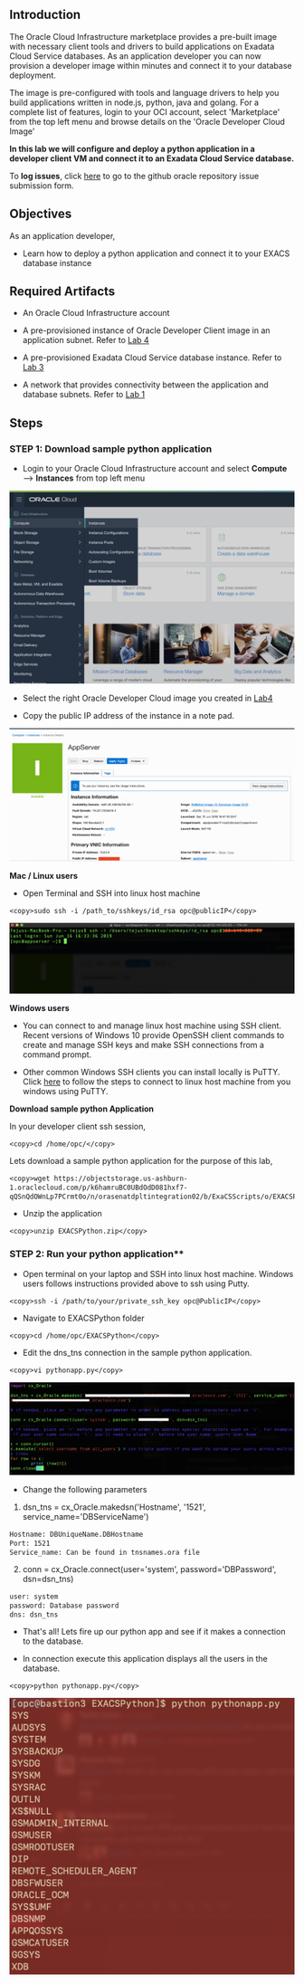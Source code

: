 ## Introduction

The Oracle Cloud Infrastructure marketplace provides a pre-built image with necessary client tools and drivers to build applications on Exadata Cloud Service databases. As an application developer you can now provision a developer image within minutes and connect it to your database deployment.

The image is pre-configured with tools and language drivers to help you build applications written in node.js, python, java and golang.
For a complete list of features, login to your OCI account, select 'Marketplace' from the top left menu and browse details on the 'Oracle Developer Cloud Image'

**In this lab we will configure and deploy a python application in a developer client VM and connect it to an Exadata Cloud Service database.**

To **log issues**, click [here](https://github.com/oracle/learning-library/issues/new) to go to the github oracle repository issue submission form.

## Objectives

As an application developer,
- Learn how to deploy a python application and connect it to your EXACS database instance

## Required Artifacts

- An Oracle Cloud Infrastructure account

- A pre-provisioned instance of Oracle Developer Client image in an application subnet. Refer to [Lab 4](ConfigureDevClient.md)

- A pre-provisioned Exadata Cloud Service database instance. Refer to [Lab 3](./ProvisionDatabase.md)

- A network that provides connectivity between the application and database subnets. Refer to [Lab 1](./EXACS-Networking.md)

## Steps

### STEP 1: Download sample python application

- Login to your Oracle Cloud Infrastructure account and select **Compute** —> **Instances** from top left menu

![](./images/pythonApp/Compute1.png " ")

- Select the right Oracle Developer Cloud image you created in [Lab4](ConfigureDevClient.md) 

- Copy the public IP address of the instance in a note pad. 

![](./images/pythonApp/Compute2.png " ")


**Mac / Linux users**

- Open Terminal and SSH into linux host machine

```
<copy>sudo ssh -i /path_to/sshkeys/id_rsa opc@publicIP</copy>
```

![](./images/pythonApp/SSH1.png " ")

**Windows users**

- You can connect to and manage linux host machine using SSH client. Recent versions of Windows 10 provide OpenSSH client commands to create and manage SSH keys and make SSH connections from a command prompt.

- Other common Windows SSH clients you can install locally is PuTTY. Click [here](https://docs.microsoft.com/en-us/azure/virtual-machines/linux/ssh-from-windows) to follow the steps to connect to linux host machine from you windows using PuTTY.

**Download sample python Application**

In your developer client ssh session,

```
<copy>cd /home/opc/</copy>
```

Lets download a sample python application for the purpose of this lab,

```
<copy>wget https://objectstorage.us-ashburn-1.oraclecloud.com/p/k6hamruBC0UBdOdD081hxf7-qQSnQdOWnLp7PCrmt0o/n/orasenatdpltintegration02/b/ExaCSScripts/o/EXACSPython.zip</copy>
```

- Unzip the application 

```
<copy>unzip EXACSPython.zip</copy>
```


### STEP 2: Run your python application**


- Open terminal on your laptop and SSH into linux host machine. Windows users follows instructions provided above to ssh using Putty.

```
<copy>ssh -i /path/to/your/private_ssh_key opc@PublicIP</copy>
```

- Navigate to EXACSPython folder

```
<copy>cd /home/opc/EXACSPython</copy>
```

- Edit the dns_tns connection in the sample python application.

```
<copy>vi pythonapp.py</copy>
```

![](./images/pythonApp/editpythonapp.png " ")

- Change the following parameters

1. dsn_tns = cx_Oracle.makedsn('Hostname', '1521', service_name='DBServiceName')
```
Hostname: DBUniqueName.DBHostname
Port: 1521
Service_name: Can be found in tnsnames.ora file
```

2. conn = cx_Oracle.connect(user='system', password='DBPassword', dsn=dsn_tns)

```
user: system
password: Database password
dns: dsn_tns
```

- That's all! Lets fire up our python app and see if it makes a connection to the database.

- In connection execute this application displays all the users in the database.

```
<copy>python pythonapp.py</copy>
```

![](./images/pythonApp/pythonSuccess.png " ")
